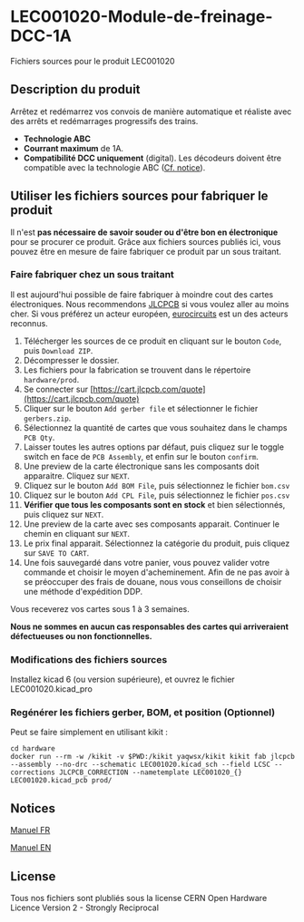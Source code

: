 # LEC001020-Module-de-freinage-DCC-1A
Fichiers sources pour le produit LEC001020

## Description du produit

Arrêtez et redémarrez vos convois de manière automatique et réaliste avec des arrêts et redémarrages progressifs des trains.
- **Technologie ABC**
- **Courrant maximum** de 1A.
- **Compatibilité DCC uniquement** (digital). Les décodeurs doivent être compatible avec la technologie ABC ([Cf. notice](docs/manual_fr.pdf)).

## Utiliser les fichiers sources pour fabriquer le produit

Il n'est **pas nécessaire de savoir souder ou d'être bon en électronique** pour se procurer ce produit. Grâce aux fichiers sources publiés ici, vous pouvez être en mesure de faire fabriquer ce produit par un sous traitant.

### Faire fabriquer chez un sous traitant

Il est aujourd'hui possible de faire fabriquer à moindre cout des cartes électroniques. Nous recommendons [JLCPCB](https://jlcpcb.com/) si vous voulez aller au moins cher. Si vous préférez un acteur européen, [eurocircuits](https://www.eurocircuits.com/) est un des acteurs reconnus.

1. Télécherger les sources de ce produit en cliquant sur le bouton `Code`, puis `Download ZIP`.
1. Décompresser le dossier.
1. Les fichiers pour la fabrication se trouvent dans le répertoire `hardware/prod`.
1. Se connecter sur [https://cart.jlcpcb.com/quote](https://cart.jlcpcb.com/quote)
1. Cliquer sur le bouton `Add gerber file` et sélectionner le fichier `gerbers.zip`.
1. Sélectionnez la quantité de cartes que vous souhaitez dans le champs `PCB Qty`.
1. Laisser toutes les autres options par défaut, puis cliquez sur le toggle switch en face de `PCB Assembly`, et enfin sur le bouton `confirm`.
1. Une preview de la carte électronique sans les composants doit apparaitre. Cliquez sur `NEXT`.
1. Cliquez sur le bouton `Add BOM File`, puis sélectionnez le fichier `bom.csv`
1. Cliquez sur le bouton `Add CPL File`, puis sélectionnez le fichier `pos.csv`
1. **Vérifier que tous les composants sont en stock** et bien sélectionnés, puis cliquez sur `NEXT`.
1. Une preview de la carte avec ses composants apparait. Continuer le chemin en cliquant sur `NEXT`.
1. Le prix final apparait. Sélectionnez la catégorie du produit, puis cliquez sur `SAVE TO CART`.
1. Une fois sauvegardé dans votre panier, vous pouvez valider votre commande et choisir le moyen d'acheminement. Afin de ne pas avoir à se préoccuper des frais de douane, nous vous conseillons de choisir une méthode d'expédition DDP.

Vous receverez vos cartes sous 1 à 3 semaines. 

**Nous ne sommes en aucun cas responsables des cartes qui arriveraient défectueuses ou non fonctionnelles.**

### Modifications des fichiers sources

Installez kicad 6 (ou version supérieure), et ouvrez le fichier LEC001020.kicad_pro

### Regénérer les fichiers gerber, BOM, et position (Optionnel)

Peut se faire simplement en utilisant kikit :

```
cd hardware
docker run --rm -w /kikit -v $PWD:/kikit yaqwsx/kikit kikit fab jlcpcb --assembly --no-drc --schematic LEC001020.kicad_sch --field LCSC --corrections JLCPCB_CORRECTION --nametemplate LEC001020_{} LEC001020.kicad_pcb prod/

```
## Notices
[Manuel FR](docs/manual_fr.pdf)

[Manuel EN](docs/manual_en.pdf)

## License
Tous nos fichiers sont plubliés sous la license CERN Open Hardware Licence Version 2 - Strongly Reciprocal